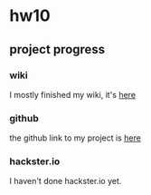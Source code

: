 # hw10

## project progress

### wiki
I mostly finished my wiki, it's [here](https://elinux.org/ECE434_Project_-_Audio_Spectrum_Display)

### github
the github link to my project is [here](https://github.com/dfirestorm/bone-audio-display)

### hackster.io
I haven't done hackster.io yet.